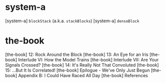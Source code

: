 # system-a

[system-a] `blockStack` (a.k.a. `stackBlocks`)
[system-a] `denseBlock`

# the-book

[the-book] 12: Rock Around the Block
[the-book] 13: An Eye for an Iris
[the-book] Interlude VI: How the Model Trains
[the-book] Interlude VII: Are Your Signals Crossed?
[the-book] 14: It's Really Not That Convoluted
[the-book] 15: …But It Is Correlated!
[the-book] Epilogue - We've Only Just Begun
[the-book] Appendix B: I Could Have Raced All Day
[the-book] References
